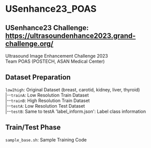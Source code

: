 # USenhance23_POAS
## USenhance23 Challenge: https://ultrasoundenhance2023.grand-challenge.org/
Ultrasound Image Enhancement Challenge 2023  
Team POAS (POSTECH, ASAN Medical Center)

## Dataset Preparation
`low2high`: Original Dataset (breast, carotid, kidney, liver, thyroid)  
|--`trainA`: Low Resolution Train Dataset   
|--`trainB`: High Resolution Train Dataset  
|--`testA`: Low Resolution Test Dataset  
|--`testB`: Same to testA
'label_inform.json': Label class information
## Train/Test Phase  
`sample_base.sh`: Sample Training Code
